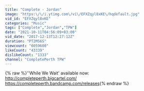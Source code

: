 ```yaml
---
title: "Complete - Jordan"
image: "https:\/\/i.ytimg.com\/vi\/EFXZqyl8xKE\/hqdefault.jpg"
vid_id: "EFXZqyl8xKE"
categories: "Music"
tags: ["Complete","Jordan","TPW"]
date: "2021-10-11T04:56:09+03:00"
vid_date: "2017-12-13T12:27:12Z"
duration: "PT2M56S"
viewcount: "6059600"
likeCount: "43339"
dislikeCount: "1333"
channel: "CompletePerth TPW"
---
```

{% raw %}''While We Wait' available now:<br /><a rel="nofollow" target="blank" href="http://completeperth.bigcartel.com/">http://completeperth.bigcartel.com/</a><br /><a rel="nofollow" target="blank" href="https://completeperth.bandcamp.com/releases">https://completeperth.bandcamp.com/releases</a>{% endraw %}
